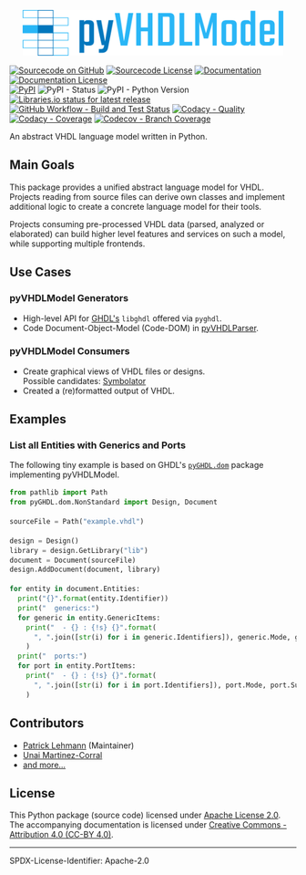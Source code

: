 <p align="center">
  <a title="vhdl.github.io/pyVHDLModel" href="https://vhdl.github.io/pyVHDLModel"><img height="80px" src="doc/_static/logo.svg"/></a>
</p>

[![Sourcecode on GitHub](https://img.shields.io/badge/VHDL-pyVHDLModel-29b6f6.svg?longCache=true&style=flat-square&logo=GitHub&labelColor=0277bd)](https://github.com/vhdl/pyVHDLModel)
[![Sourcecode License](https://img.shields.io/pypi/l/pyVHDLModel?longCache=true&style=flat-square&logo=GitHub&label=code%20license)](LICENSE.md)
[![Documentation](https://img.shields.io/website?longCache=true&style=flat-square&label=vhdl.github.io%2FpyVHDLModel&logo=GitHub&logoColor=fff&up_color=blueviolet&up_message=Read%20now%20%E2%9E%9A&url=https%3A%2F%2Fvhdl.github.io%2FpyVHDLModel%2Findex.html)](https://vhdl.github.io/pyVHDLModel/)
[![Documentation License](https://img.shields.io/badge/doc%20license-CC--BY%204.0-green?longCache=true&style=flat-square)](LICENSE.md)  
[![PyPI](https://img.shields.io/pypi/v/pyVHDLModel?longCache=true&style=flat-square&logo=PyPI&logoColor=FBE072)](https://pypi.org/project/pyVHDLModel/)
![PyPI - Status](https://img.shields.io/pypi/status/pyVHDLModel?longCache=true&style=flat-square&logo=PyPI&logoColor=FBE072)
![PyPI - Python Version](https://img.shields.io/pypi/pyversions/pyVHDLModel?longCache=true&style=flat-square&logo=PyPI&logoColor=FBE072)
[![Libraries.io status for latest release](https://img.shields.io/librariesio/release/pypi/pyVHDLModel?longCache=true&style=flat-square)](https://libraries.io/github/vhdl/pyVHDLModel)  
[![GitHub Workflow - Build and Test Status](https://img.shields.io/github/workflow/status/vhdl/pyVHDLModel/Unit%20Testing,%20Coverage%20Collection,%20Package,%20Release,%20Documentation%20and%20Publish/master?longCache=true&style=flat-square&label=Build%20and%20test&logo=GitHub%20Actions&logoColor=FFFFFF)](https://github.com/vhdl/pyVHDLModel/actions?query=workflow%3A%22Test+and+Coverage%22)
[![Codacy - Quality](https://img.shields.io/codacy/grade/2286426d2b11417e90010427b7fed8e7?longCache=true&style=flat-square&logo=Codacy)](https://www.codacy.com/manual/VHDL/pyVHDLModel)
[![Codacy - Coverage](https://img.shields.io/codacy/coverage/2286426d2b11417e90010427b7fed8e7?longCache=true&style=flat-square&logo=Codacy)](https://www.codacy.com/manual/VHDL/pyVHDLModel)
[![Codecov - Branch Coverage](https://img.shields.io/codecov/c/github/vhdl/pyVHDLModel?longCache=true&style=flat-square&logo=Codecov)](https://codecov.io/gh/vhdl/pyVHDLModel)

<!--
[![Dependent repos (via libraries.io)](https://img.shields.io/librariesio/dependent-repos/pypi/pyVHDLModel?longCache=true&style=flat-square&logo=GitHub)](https://github.com/vhdl/pyVHDLModel/network/dependents)
[![Requires.io](https://img.shields.io/requires/github/VHDL/pyVHDLModel?longCache=true&style=flat-square)](https://requires.io/github/VHDL/pyVHDLModel/requirements/?branch=master)
[![Libraries.io SourceRank](https://img.shields.io/librariesio/sourcerank/pypi/pyVHDLModel?longCache=true&style=flat-square)](https://libraries.io/github/vhdl/pyVHDLModel/sourcerank)
-->

An abstract VHDL language model written in Python.


## Main Goals

This package provides a unified abstract language model for VHDL.
Projects reading from source files can derive own classes and implement additional logic to create a concrete language
model for their tools.

Projects consuming pre-processed VHDL data (parsed, analyzed or elaborated) can build higher level features and services
on such a model, while supporting multiple frontends.


## Use Cases

### pyVHDLModel Generators

* High-level API for [GHDL's](https://github.com/ghdl/ghdl) `libghdl` offered via `pyghdl`.
* Code Document-Object-Model (Code-DOM) in [pyVHDLParser](https://github.com/Paebbels/pyVHDLParser).

### pyVHDLModel Consumers

* Create graphical views of VHDL files or designs.  
	Possible candidates: [Symbolator](https://github.com/kevinpt/symbolator)
* Created a (re)formatted output of VHDL.


## Examples

### List all Entities with Generics and Ports

The following tiny example is based on GHDL's [`pyGHDL.dom`](https://github.com/ghdl/ghdl/tree/master/pyGHDL/dom) package implementing
pyVHDLModel.

```python
from pathlib import Path
from pyGHDL.dom.NonStandard import Design, Document

sourceFile = Path("example.vhdl")

design = Design()
library = design.GetLibrary("lib")
document = Document(sourceFile)
design.AddDocument(document, library)

for entity in document.Entities:
  print("{}".format(entity.Identifier))
  print("  generics:")
  for generic in entity.GenericItems:
    print("  - {} : {!s} {}".format(
      ", ".join([str(i) for i in generic.Identifiers]), generic.Mode, generic.Subtype)
    )
  print("  ports:")
  for port in entity.PortItems:
    print("  - {} : {!s} {}".format(
      ", ".join([str(i) for i in port.Identifiers]), port.Mode, port.Subtype)
    )
```


## Contributors

* [Patrick Lehmann](https://github.com/Paebbels) (Maintainer)
* [Unai Martinez-Corral](https://github.com/umarcor)
* [and more...](https://github.com/VHDL/pyVHDLModel/graphs/contributors)


## License

This Python package (source code) licensed under [Apache License 2.0](LICENSE.md).  
The accompanying documentation is licensed under [Creative Commons - Attribution 4.0 (CC-BY 4.0)](doc/Doc-License.rst).

-------------------------
SPDX-License-Identifier: Apache-2.0
